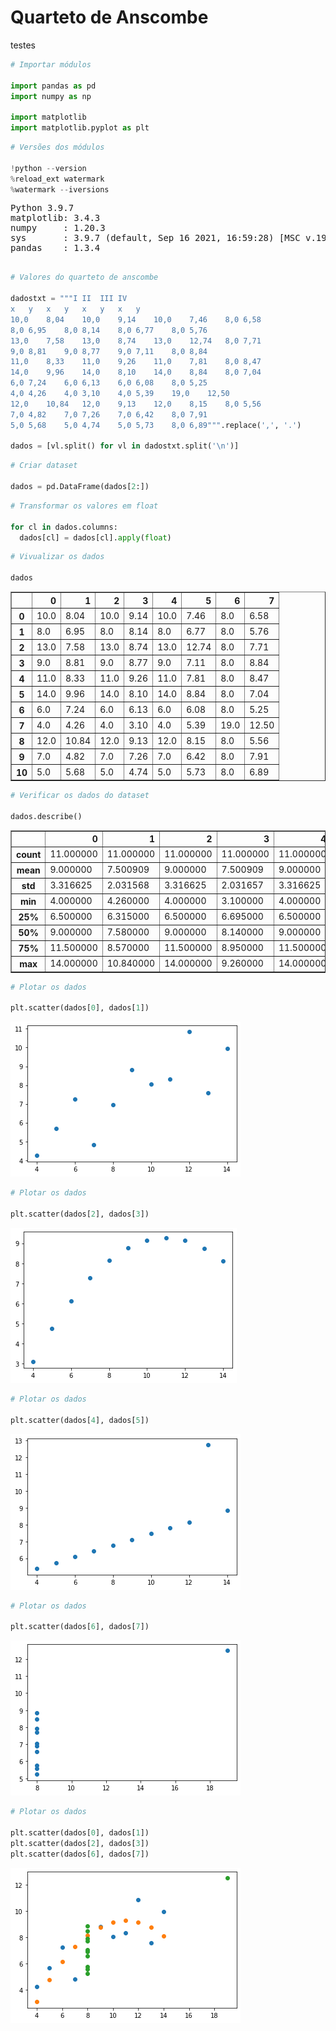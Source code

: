 
# Quarteto de Anscombe
testes


```python
# Importar módulos

import pandas as pd
import numpy as np

import matplotlib
import matplotlib.pyplot as plt
```


```python
# Versões dos módulos

!python --version
%reload_ext watermark
%watermark --iversions
```


<pre>
Python 3.9.7
matplotlib: 3.4.3
numpy     : 1.20.3
sys       : 3.9.7 (default, Sep 16 2021, 16:59:28) [MSC v.1916 64 bit (AMD64)]
pandas    : 1.3.4

</pre>


```python
# Valores do quarteto de anscombe

dadostxt = """I	II	III	IV
x	y	x	y	x	y	x	y
10,0	8,04	10,0	9,14	10,0	7,46	8,0	6,58
8,0	6,95	8,0	8,14	8,0	6,77	8,0	5,76
13,0	7,58	13,0	8,74	13,0	12,74	8,0	7,71
9,0	8,81	9,0	8,77	9,0	7,11	8,0	8,84
11,0	8,33	11,0	9,26	11,0	7,81	8,0	8,47
14,0	9,96	14,0	8,10	14,0	8,84	8,0	7,04
6,0	7,24	6,0	6,13	6,0	6,08	8,0	5,25
4,0	4,26	4,0	3,10	4,0	5,39	19,0	12,50
12,0	10,84	12,0	9,13	12,0	8,15	8,0	5,56
7,0	4,82	7,0	7,26	7,0	6,42	8,0	7,91
5,0	5,68	5,0	4,74	5,0	5,73	8,0	6,89""".replace(',', '.')

dados = [vl.split() for vl in dadostxt.split('\n')]
```


```python
# Criar dataset

dados = pd.DataFrame(dados[2:])
```


```python
# Transformar os valores em float

for cl in dados.columns:
  dados[cl] = dados[cl].apply(float)
```


```python
# Vivualizar os dados

dados
```


<div>

<table border="1" class="dataframe">
  <thead>
    <tr style="text-align: right;">
      <th></th>
      <th>0</th>
      <th>1</th>
      <th>2</th>
      <th>3</th>
      <th>4</th>
      <th>5</th>
      <th>6</th>
      <th>7</th>
    </tr>
  </thead>
  <tbody>
    <tr>
      <th>0</th>
      <td>10.0</td>
      <td>8.04</td>
      <td>10.0</td>
      <td>9.14</td>
      <td>10.0</td>
      <td>7.46</td>
      <td>8.0</td>
      <td>6.58</td>
    </tr>
    <tr>
      <th>1</th>
      <td>8.0</td>
      <td>6.95</td>
      <td>8.0</td>
      <td>8.14</td>
      <td>8.0</td>
      <td>6.77</td>
      <td>8.0</td>
      <td>5.76</td>
    </tr>
    <tr>
      <th>2</th>
      <td>13.0</td>
      <td>7.58</td>
      <td>13.0</td>
      <td>8.74</td>
      <td>13.0</td>
      <td>12.74</td>
      <td>8.0</td>
      <td>7.71</td>
    </tr>
    <tr>
      <th>3</th>
      <td>9.0</td>
      <td>8.81</td>
      <td>9.0</td>
      <td>8.77</td>
      <td>9.0</td>
      <td>7.11</td>
      <td>8.0</td>
      <td>8.84</td>
    </tr>
    <tr>
      <th>4</th>
      <td>11.0</td>
      <td>8.33</td>
      <td>11.0</td>
      <td>9.26</td>
      <td>11.0</td>
      <td>7.81</td>
      <td>8.0</td>
      <td>8.47</td>
    </tr>
    <tr>
      <th>5</th>
      <td>14.0</td>
      <td>9.96</td>
      <td>14.0</td>
      <td>8.10</td>
      <td>14.0</td>
      <td>8.84</td>
      <td>8.0</td>
      <td>7.04</td>
    </tr>
    <tr>
      <th>6</th>
      <td>6.0</td>
      <td>7.24</td>
      <td>6.0</td>
      <td>6.13</td>
      <td>6.0</td>
      <td>6.08</td>
      <td>8.0</td>
      <td>5.25</td>
    </tr>
    <tr>
      <th>7</th>
      <td>4.0</td>
      <td>4.26</td>
      <td>4.0</td>
      <td>3.10</td>
      <td>4.0</td>
      <td>5.39</td>
      <td>19.0</td>
      <td>12.50</td>
    </tr>
    <tr>
      <th>8</th>
      <td>12.0</td>
      <td>10.84</td>
      <td>12.0</td>
      <td>9.13</td>
      <td>12.0</td>
      <td>8.15</td>
      <td>8.0</td>
      <td>5.56</td>
    </tr>
    <tr>
      <th>9</th>
      <td>7.0</td>
      <td>4.82</td>
      <td>7.0</td>
      <td>7.26</td>
      <td>7.0</td>
      <td>6.42</td>
      <td>8.0</td>
      <td>7.91</td>
    </tr>
    <tr>
      <th>10</th>
      <td>5.0</td>
      <td>5.68</td>
      <td>5.0</td>
      <td>4.74</td>
      <td>5.0</td>
      <td>5.73</td>
      <td>8.0</td>
      <td>6.89</td>
    </tr>
  </tbody>
</table>
</div>


```python
# Verificar os dados do dataset

dados.describe()
```


<div>

<table border="1" class="dataframe">
  <thead>
    <tr style="text-align: right;">
      <th></th>
      <th>0</th>
      <th>1</th>
      <th>2</th>
      <th>3</th>
      <th>4</th>
      <th>5</th>
      <th>6</th>
      <th>7</th>
    </tr>
  </thead>
  <tbody>
    <tr>
      <th>count</th>
      <td>11.000000</td>
      <td>11.000000</td>
      <td>11.000000</td>
      <td>11.000000</td>
      <td>11.000000</td>
      <td>11.000000</td>
      <td>11.000000</td>
      <td>11.000000</td>
    </tr>
    <tr>
      <th>mean</th>
      <td>9.000000</td>
      <td>7.500909</td>
      <td>9.000000</td>
      <td>7.500909</td>
      <td>9.000000</td>
      <td>7.500000</td>
      <td>9.000000</td>
      <td>7.500909</td>
    </tr>
    <tr>
      <th>std</th>
      <td>3.316625</td>
      <td>2.031568</td>
      <td>3.316625</td>
      <td>2.031657</td>
      <td>3.316625</td>
      <td>2.030424</td>
      <td>3.316625</td>
      <td>2.030579</td>
    </tr>
    <tr>
      <th>min</th>
      <td>4.000000</td>
      <td>4.260000</td>
      <td>4.000000</td>
      <td>3.100000</td>
      <td>4.000000</td>
      <td>5.390000</td>
      <td>8.000000</td>
      <td>5.250000</td>
    </tr>
    <tr>
      <th>25%</th>
      <td>6.500000</td>
      <td>6.315000</td>
      <td>6.500000</td>
      <td>6.695000</td>
      <td>6.500000</td>
      <td>6.250000</td>
      <td>8.000000</td>
      <td>6.170000</td>
    </tr>
    <tr>
      <th>50%</th>
      <td>9.000000</td>
      <td>7.580000</td>
      <td>9.000000</td>
      <td>8.140000</td>
      <td>9.000000</td>
      <td>7.110000</td>
      <td>8.000000</td>
      <td>7.040000</td>
    </tr>
    <tr>
      <th>75%</th>
      <td>11.500000</td>
      <td>8.570000</td>
      <td>11.500000</td>
      <td>8.950000</td>
      <td>11.500000</td>
      <td>7.980000</td>
      <td>8.000000</td>
      <td>8.190000</td>
    </tr>
    <tr>
      <th>max</th>
      <td>14.000000</td>
      <td>10.840000</td>
      <td>14.000000</td>
      <td>9.260000</td>
      <td>14.000000</td>
      <td>12.740000</td>
      <td>19.000000</td>
      <td>12.500000</td>
    </tr>
  </tbody>
</table>
</div>


```python
# Plotar os dados

plt.scatter(dados[0], dados[1])
```


![image](img//md_ipynb_000.png)


```python
# Plotar os dados

plt.scatter(dados[2], dados[3])
```


![image](img//md_ipynb_001.png)


```python
# Plotar os dados

plt.scatter(dados[4], dados[5])
```


![image](img//md_ipynb_002.png)


```python
# Plotar os dados

plt.scatter(dados[6], dados[7])
```


![image](img//md_ipynb_003.png)


```python
# Plotar os dados

plt.scatter(dados[0], dados[1])
plt.scatter(dados[2], dados[3])
plt.scatter(dados[6], dados[7])
```


![image](img//md_ipynb_004.png)

